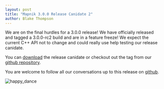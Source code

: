 ```yaml
---
layout: post
title: "Mapnik 3.0.0 Release Canidate 2"
author: Blake Thompson
---
```


We are on the final hurdles for a 3.0.0 release! We have officially released and tagged a 3.0.0-rc2 build and are in a feature freeze! We expect the current C++ API not to change and could really use help testing our release canidate.

You can [download](https://github.com/mapnik/mapnik/archive/v3.0.0-rc2.tar.gz) the release canidate or checkout out the tag from our [github repository](https://github.com/mapnik/mapnik/tree/v3.0.0-rc2). 

You are welcome to follow all our conversations up to this release on [github](https://github.com/mapnik/mapnik/issues/2811).

![happy_dance](https://cloud.githubusercontent.com/assets/1794907/7758539/fadf510a-ffcf-11e4-8cbf-acebd614750b.gif)

